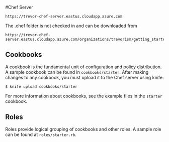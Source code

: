#Chef Server

    https://trevor-chef-server.eastus.cloudapp.azure.com

The .chef folder is not checked in and can be downloaded from 
    
    https://trevor-chef-server.eastus.cloudapp.azure.com/organizations/trevorism/getting_started

Cookbooks
---------
A cookbook is the fundamental unit of configuration and policy distribution. A sample cookbook can be found in `cookbooks/starter`. After making changes to any cookbook, you must upload it to the Chef server using knife:

    $ knife upload cookbooks/starter

For more information about cookbooks, see the example files in the `starter` cookbook.

Roles
-----
Roles provide logical grouping of cookbooks and other roles. A sample role can be found at `roles/starter.rb`.



